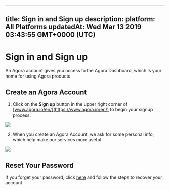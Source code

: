
---
title: Sign in and Sign up
description: 
platform: All Platforms
updatedAt: Wed Mar 13 2019 03:43:55 GMT+0000 (UTC)
---
# Sign in and Sign up
An Agora account gives you access to the Agora Dashboard, which is your home for using Agora products. 

## Create an Agora Account

1. Click on the **Sign up** button in the upper right corner of [www.agora.io/en/](https://www.agora.io/en/) to begin your signup process.

![](https://web-cdn.agora.io/docs-files/1552448166731)

2. When you create an Agora Account, we ask for some personal info, which help make our services more useful.

![](https://web-cdn.agora.io/docs-files/1552448342965)

<a name = "Reset_Your_Password"></a > 
## Reset Your Password

If you forget your password, click [here](https://dashboard.agora.io/forgetPassword?lang=en) and follow the steps to recover your account.
